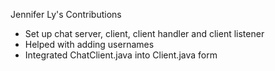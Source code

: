 Jennifer Ly's Contributions
* Set up chat server, client, client handler and client listener
* Helped with adding usernames
* Integrated ChatClient.java into Client.java form
